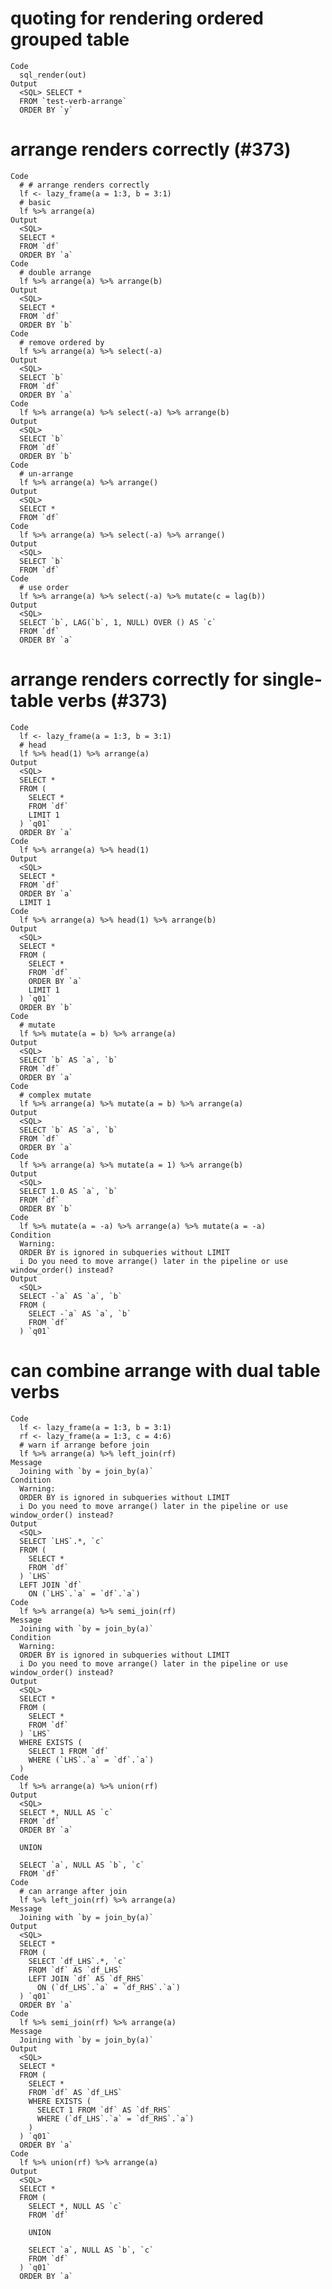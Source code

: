 # quoting for rendering ordered grouped table

    Code
      sql_render(out)
    Output
      <SQL> SELECT *
      FROM `test-verb-arrange`
      ORDER BY `y`

# arrange renders correctly (#373)

    Code
      # # arrange renders correctly
      lf <- lazy_frame(a = 1:3, b = 3:1)
      # basic
      lf %>% arrange(a)
    Output
      <SQL>
      SELECT *
      FROM `df`
      ORDER BY `a`
    Code
      # double arrange
      lf %>% arrange(a) %>% arrange(b)
    Output
      <SQL>
      SELECT *
      FROM `df`
      ORDER BY `b`
    Code
      # remove ordered by
      lf %>% arrange(a) %>% select(-a)
    Output
      <SQL>
      SELECT `b`
      FROM `df`
      ORDER BY `a`
    Code
      lf %>% arrange(a) %>% select(-a) %>% arrange(b)
    Output
      <SQL>
      SELECT `b`
      FROM `df`
      ORDER BY `b`
    Code
      # un-arrange
      lf %>% arrange(a) %>% arrange()
    Output
      <SQL>
      SELECT *
      FROM `df`
    Code
      lf %>% arrange(a) %>% select(-a) %>% arrange()
    Output
      <SQL>
      SELECT `b`
      FROM `df`
    Code
      # use order
      lf %>% arrange(a) %>% select(-a) %>% mutate(c = lag(b))
    Output
      <SQL>
      SELECT `b`, LAG(`b`, 1, NULL) OVER () AS `c`
      FROM `df`
      ORDER BY `a`

# arrange renders correctly for single-table verbs (#373)

    Code
      lf <- lazy_frame(a = 1:3, b = 3:1)
      # head
      lf %>% head(1) %>% arrange(a)
    Output
      <SQL>
      SELECT *
      FROM (
        SELECT *
        FROM `df`
        LIMIT 1
      ) `q01`
      ORDER BY `a`
    Code
      lf %>% arrange(a) %>% head(1)
    Output
      <SQL>
      SELECT *
      FROM `df`
      ORDER BY `a`
      LIMIT 1
    Code
      lf %>% arrange(a) %>% head(1) %>% arrange(b)
    Output
      <SQL>
      SELECT *
      FROM (
        SELECT *
        FROM `df`
        ORDER BY `a`
        LIMIT 1
      ) `q01`
      ORDER BY `b`
    Code
      # mutate
      lf %>% mutate(a = b) %>% arrange(a)
    Output
      <SQL>
      SELECT `b` AS `a`, `b`
      FROM `df`
      ORDER BY `a`
    Code
      # complex mutate
      lf %>% arrange(a) %>% mutate(a = b) %>% arrange(a)
    Output
      <SQL>
      SELECT `b` AS `a`, `b`
      FROM `df`
      ORDER BY `a`
    Code
      lf %>% arrange(a) %>% mutate(a = 1) %>% arrange(b)
    Output
      <SQL>
      SELECT 1.0 AS `a`, `b`
      FROM `df`
      ORDER BY `b`
    Code
      lf %>% mutate(a = -a) %>% arrange(a) %>% mutate(a = -a)
    Condition
      Warning:
      ORDER BY is ignored in subqueries without LIMIT
      i Do you need to move arrange() later in the pipeline or use window_order() instead?
    Output
      <SQL>
      SELECT -`a` AS `a`, `b`
      FROM (
        SELECT -`a` AS `a`, `b`
        FROM `df`
      ) `q01`

# can combine arrange with dual table verbs

    Code
      lf <- lazy_frame(a = 1:3, b = 3:1)
      rf <- lazy_frame(a = 1:3, c = 4:6)
      # warn if arrange before join
      lf %>% arrange(a) %>% left_join(rf)
    Message
      Joining with `by = join_by(a)`
    Condition
      Warning:
      ORDER BY is ignored in subqueries without LIMIT
      i Do you need to move arrange() later in the pipeline or use window_order() instead?
    Output
      <SQL>
      SELECT `LHS`.*, `c`
      FROM (
        SELECT *
        FROM `df`
      ) `LHS`
      LEFT JOIN `df`
        ON (`LHS`.`a` = `df`.`a`)
    Code
      lf %>% arrange(a) %>% semi_join(rf)
    Message
      Joining with `by = join_by(a)`
    Condition
      Warning:
      ORDER BY is ignored in subqueries without LIMIT
      i Do you need to move arrange() later in the pipeline or use window_order() instead?
    Output
      <SQL>
      SELECT *
      FROM (
        SELECT *
        FROM `df`
      ) `LHS`
      WHERE EXISTS (
        SELECT 1 FROM `df`
        WHERE (`LHS`.`a` = `df`.`a`)
      )
    Code
      lf %>% arrange(a) %>% union(rf)
    Output
      <SQL>
      SELECT *, NULL AS `c`
      FROM `df`
      ORDER BY `a`
      
      UNION
      
      SELECT `a`, NULL AS `b`, `c`
      FROM `df`
    Code
      # can arrange after join
      lf %>% left_join(rf) %>% arrange(a)
    Message
      Joining with `by = join_by(a)`
    Output
      <SQL>
      SELECT *
      FROM (
        SELECT `df_LHS`.*, `c`
        FROM `df` AS `df_LHS`
        LEFT JOIN `df` AS `df_RHS`
          ON (`df_LHS`.`a` = `df_RHS`.`a`)
      ) `q01`
      ORDER BY `a`
    Code
      lf %>% semi_join(rf) %>% arrange(a)
    Message
      Joining with `by = join_by(a)`
    Output
      <SQL>
      SELECT *
      FROM (
        SELECT *
        FROM `df` AS `df_LHS`
        WHERE EXISTS (
          SELECT 1 FROM `df` AS `df_RHS`
          WHERE (`df_LHS`.`a` = `df_RHS`.`a`)
        )
      ) `q01`
      ORDER BY `a`
    Code
      lf %>% union(rf) %>% arrange(a)
    Output
      <SQL>
      SELECT *
      FROM (
        SELECT *, NULL AS `c`
        FROM `df`
      
        UNION
      
        SELECT `a`, NULL AS `b`, `c`
        FROM `df`
      ) `q01`
      ORDER BY `a`

